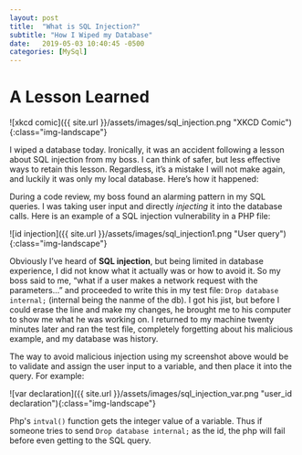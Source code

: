 ```yaml
---
layout: post
title:  "What is SQL Injection?"
subtitle: "How I Wiped my Database"
date:   2019-05-03 10:40:45 -0500
categories: [MySql]
---
```


# A Lesson Learned

![xkcd comic]({{ site.url }}/assets/images/sql_injection.png "XKCD Comic"){:class="img-landscape"}

I wiped a database today. Ironically, it was an accident following a lesson about SQL injection from my boss. I can think of safer, but less effective ways to retain this lesson. Regardless, it’s a mistake I will not make again, and luckily it was only my local database. Here’s how it happened:

During a code review, my boss found an alarming pattern in my SQL queries. I was taking user input and directly <i>injecting</i> it into the database calls. Here is an example of a SQL injection vulnerability in a PHP file:

![id injection]({{ site.url }}/assets/images/sql_injection1.png "User query"){:class="img-landscape"}

Obviously I’ve heard of <strong>SQL injection</strong>, but being limited in database experience, I did not know what it actually was or how to avoid it. So my boss said to me, “what if a user makes a network request with the parameters…” and proceeded to write this in my test file: `Drop database internal;` (internal being the nanme of the db). I got his jist, but before I could erase the line and make my changes, he brought me to his computer to show me what he was working on. I returned to my machine twenty minutes later and ran the test file, completely forgetting about his malicious example, and my database was history. 

The way to avoid malicious injection using my screenshot above would be to validate and assign the user input to a variable, and then place it into the query. For example:

![var declaration]({{ site.url }}/assets/images/sql_injection_var.png "user_id declaration"){:class="img-landscape"}

Php's `intval()` function gets the integer value of a variable. Thus if someone tries to send `Drop database internal;` as the id, the php will fail before even getting to the SQL query. 

